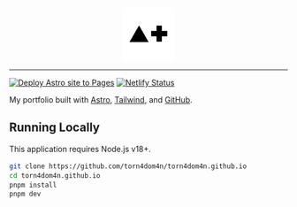 <p align="center">
  <img src="public/logo.png" width="96" height="96" alt="Logo" style="border-radius:0.5rem"/>
</p>

---

[![Deploy Astro site to Pages](https://github.com/torn4dom4n/torn4dom4n.github.io/actions/workflows/pages.yml/badge.svg)](https://github.com/torn4dom4n/torn4dom4n.github.io/actions/workflows/pages.yml)
[![Netlify Status](https://api.netlify.com/api/v1/badges/cea9d000-d3e8-4415-9116-cc3b30b8f33f/deploy-status)](https://app.netlify.com/sites/torn4dom4n/deploys)

My portfolio built with [Astro](https://astro.build), [Tailwind](https://tailwindcss.com), and [GitHub](https://github.com).

## Running Locally

This application requires Node.js v18+.

```sh
git clone https://github.com/torn4dom4n/torn4dom4n.github.io
cd torn4dom4n.github.io
pnpm install
pnpm dev
```
